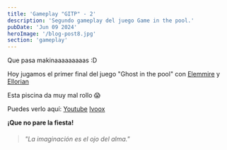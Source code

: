 ```yaml
---
title: 'Gameplay "GITP" - 2'
description: 'Segundo gameplay del juego Game in the pool.'
pubDate: 'Jun 09 2024'
heroImage: '/blog-post8.jpg'
section: 'gameplay'
---
```


Que pasa makinaaaaaaaaas :D

Hoy jugamos el primer final del juego "Ghost in the pool" con <a href="https://www.instagram.com/elemmire1988?utm_source=qr&igsh=MWgwcm84ZmxwaDVmYQ%3D%3D" target="_blank">Elemmire</a> y <a href="https://www.youtube.com/@ellorian_audiolibros" target="_blank">Ellorian</a> 

Esta piscina da muy mal rollo &#128561;

Puedes verlo aquí:
<a href="https://www.youtube.com/watch?v=sxJEM7behxk" target="_blank">Youtube</a>
<a href="https://go.ivoox.com/rf/129987697" target="_blank">Ivoox</a>


**¡Que no pare la fiesta!**

> ###### "La imaginación es el ojo del alma."

